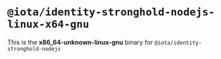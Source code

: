 # `@iota/identity-stronghold-nodejs-linux-x64-gnu`

This is the **x86_64-unknown-linux-gnu** binary for `@iota/identity-stronghold-nodejs`
